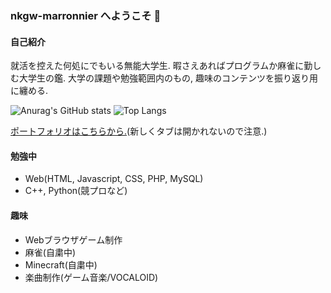 ### nkgw-marronnier へようこそ 👋

#### 自己紹介

就活を控えた何処にでもいる無能大学生. 暇さえあればプログラムか麻雀に勤しむ大学生の鑑. 
大学の課題や勉強範囲内のもの, 趣味のコンテンツを振り返り用に纏める.

![Anurag's GitHub stats](https://github-readme-stats.vercel.app/api?username=nkgw-marronnier&theme=chartreuse-dark&show_icons=true)
![Top Langs](https://github-readme-stats.vercel.app/api/top-langs/?username=nkgw-marronnier&layout=compact&theme=chartreuse-dark&show_icons=true)

[ポートフォリオはこちらから.](https://nkgw-marronnier.github.io/index.html)(新しくタブは開かれないので注意.)

#### 勉強中

* Web(HTML, Javascript, CSS, PHP, MySQL)
* C++, Python(競プロなど)

#### 趣味

* Webブラウザゲーム制作
* 麻雀(自粛中)
* Minecraft(自粛中)
* 楽曲制作(ゲーム音楽/VOCALOID)
